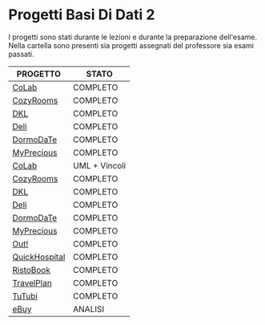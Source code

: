 # Progetti Basi Di Dati 2
I progetti sono stati durante le lezioni e durante la preparazione dell'esame.  
Nella cartella sono presenti sia progetti assegnati del professore sia esami passati.

| PROGETTO | STATO       |
|----------|-------------|
| [CoLab](./CoLab/CoLab.pdf) | COMPLETO|
| [CozyRooms](./CozyRooms/CozyRooms.pdf) | COMPLETO |
| [DKL](./DKL/DKL.pdf) | COMPLETO |
| [Deli](./Deli/Deli.pdf) | COMPLETO |
| [DormoDaTe](./DormoDaTe/DormoDaTe.pdf) | COMPLETO |
| [MyPrecious](./MyPrecious/MyPrecious.pdf) | COMPLETO |
| [CoLab](./CoLab/CoLab.pdf) | UML + Vincoli|
| [CozyRooms](./CozyRooms/CozyRooms.pdf) | COMPLETO |
| [DKL](./DKL/DKL.pdf) | COMPLETO |
| [Deli](./Deli/Deli.pdf) | COMPLETO |
| [DormoDaTe](./DormoDaTe/DormoDaTe.pdf) | COMPLETO |
| [MyPrecious](./MyPrecious/MyPrecious.pdf) | COMPLETO |
| [Out!](./Out!/outLatex/Out!.pdf) | COMPLETO|
| [QuickHospital](./QuickHospital/outLatex/QuickHospital.pdf) | COMPLETO |
| [RistoBook](./RistoBook/RistoBook.pdf) | COMPLETO |
| [TravelPlan](./TravelPlan/TravelPlan.pdf) | COMPLETO |
| [TuTubi](./TuTubi/outLatex/tutubi.pdf) | COMPLETO |
| [eBuy](./eBuy/A2/eBuy.pdf) | ANALISI|
